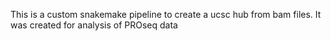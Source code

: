 This is a custom snakemake pipeline to create a ucsc hub from bam files.
It was created for analysis of PROseq data
